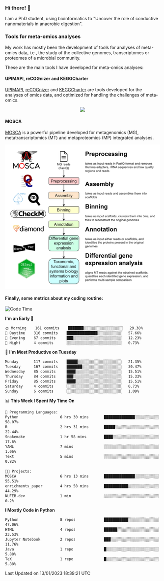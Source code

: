 ### Hi there! 👋

I am a PhD student, using bioinformatics to "Uncover the role of conductive nanomaterials in anaerobic digestion".

### Tools for meta-omics analyses

My work has mostly been the development of tools for analyses of meta-omics data, i.e., the study of the collective genomes, transcriptomes or proteomes of a microbial community.

These are the main tools I have developed for meta-omics analyses:

#### UPIMAPI, reCOGnizer and KEGGCharter

[UPIMAPI](https://github.com/iquasere/UPIMAPI), [reCOGnizer](https://github.com/iquasere/reCOGnizer) and [KEGGCharter](https://github.com/iquasere/KEGGCharter) are tools developed for the analyses of omics data, and optimized for handling the challenges of meta-omics.

<p align="center">
    <img src="assets/annotation_paper.png">
</p>

#### MOSCA

[MOSCA](https://github.com/iquasere/MOSCA) is a powerful pipeline developed for metagenomics (MG), metatranscriptomics (MT) and metaproteomics (MP) integrated analyses.

<p align="center">
    <img src="assets/mosca_workflow.png" align="center" width="700">
</p>


#### Finally, some metrics about my coding routine:

<!--START_SECTION:waka-->
![Code Time](http://img.shields.io/badge/Code%20Time-454%20hrs%2022%20mins-blue)

**I'm an Early 🐤** 

```text
🌞 Morning    161 commits    ███████░░░░░░░░░░░░░░░░░░   29.38% 
🌆 Daytime    316 commits    ██████████████░░░░░░░░░░░   57.66% 
🌃 Evening    67 commits     ███░░░░░░░░░░░░░░░░░░░░░░   12.23% 
🌙 Night      4 commits      ░░░░░░░░░░░░░░░░░░░░░░░░░   0.73%

```
📅 **I'm Most Productive on Tuesday** 

```text
Monday       117 commits    █████░░░░░░░░░░░░░░░░░░░░   21.35% 
Tuesday      167 commits    ███████░░░░░░░░░░░░░░░░░░   30.47% 
Wednesday    85 commits     ████░░░░░░░░░░░░░░░░░░░░░   15.51% 
Thursday     84 commits     ███░░░░░░░░░░░░░░░░░░░░░░   15.33% 
Friday       85 commits     ████░░░░░░░░░░░░░░░░░░░░░   15.51% 
Saturday     4 commits      ░░░░░░░░░░░░░░░░░░░░░░░░░   0.73% 
Sunday       6 commits      ░░░░░░░░░░░░░░░░░░░░░░░░░   1.09%

```


📊 **This Week I Spent My Time On** 

```text
💬 Programming Languages: 
Python                   6 hrs 30 mins       ██████████████░░░░░░░░░░░   58.07% 
R                        2 hrs 31 mins       █████░░░░░░░░░░░░░░░░░░░░   22.44% 
Snakemake                1 hr 58 mins        ████░░░░░░░░░░░░░░░░░░░░░   17.6% 
YAML                     7 mins              ░░░░░░░░░░░░░░░░░░░░░░░░░   1.06% 
Text                     5 mins              ░░░░░░░░░░░░░░░░░░░░░░░░░   0.82%

🐱‍💻 Projects: 
MOSCA                    6 hrs 13 mins       ██████████████░░░░░░░░░░░   55.51% 
enrichments_paper        4 hrs 58 mins       ███████████░░░░░░░░░░░░░░   44.29% 
NUFEB-dev                1 min               ░░░░░░░░░░░░░░░░░░░░░░░░░   0.2%

```

**I Mostly Code in Python** 

```text
Python                   8 repos             ███████████░░░░░░░░░░░░░░   47.06% 
HTML                     4 repos             ██████░░░░░░░░░░░░░░░░░░░   23.53% 
Jupyter Notebook         2 repos             ███░░░░░░░░░░░░░░░░░░░░░░   11.76% 
Java                     1 repo              █░░░░░░░░░░░░░░░░░░░░░░░░   5.88% 
TeX                      1 repo              █░░░░░░░░░░░░░░░░░░░░░░░░   5.88%

```



 Last Updated on 13/01/2023 18:39:21 UTC
<!--END_SECTION:waka-->
